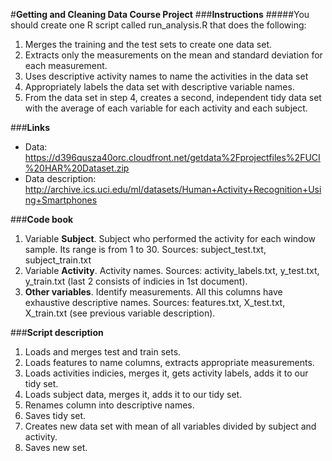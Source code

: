 #**Getting and Cleaning Data Course Project**
###**Instructions**
#####You should create one R script called run_analysis.R that does the following: 
  1. Merges the training and the test sets to create one data set.
  2. Extracts only the measurements on the mean and standard deviation for each measurement. 
  3. Uses descriptive activity names to name the activities in the data set
  4. Appropriately labels the data set with descriptive variable names. 
  5. From the data set in step 4, creates a second, independent tidy data set with the average of each variable for each activity and each subject.

###**Links**
* Data: https://d396qusza40orc.cloudfront.net/getdata%2Fprojectfiles%2FUCI%20HAR%20Dataset.zip
* Data description: http://archive.ics.uci.edu/ml/datasets/Human+Activity+Recognition+Using+Smartphones

###**Code book**
  1. Variable **Subject**. Subject who performed the activity for each window sample. Its range is from 1 to 30. Sources: subject_test.txt, subject_train.txt
  2. Variable **Activity**. Activity names. Sources: activity_labels.txt, y_test.txt, y_train.txt (last 2 consists of indicies in 1st document).
  3. **Other variables**. Identify measurements. All this columns have exhaustive descriptive names. Sources: features.txt, X_test.txt, X_train.txt (see previous variable description).

###**Script description**
  1. Loads and merges test and train sets.
  2. Loads features to name columns, extracts appropriate measurements.
  3. Loads activities indicies, merges it, gets activity labels, adds it to our tidy set.
  4. Loads subject data, merges it, adds it to our tidy set.
  5. Renames column into descriptive names.
  6. Saves tidy set.
  7. Creates new data set with mean of all variables divided by subject and activity.
  8. Saves new set.

